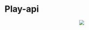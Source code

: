 # Play-api

<p align="center">
  <a href="https://heroku.com/deploy?template=https://github.com/NemasisDarkX/Play-api"><img src="https://img.shields.io/badge/heroku-9d7acc?style=for-the-badge&logo=heroku&logoColor=430098"></a>
</p>
